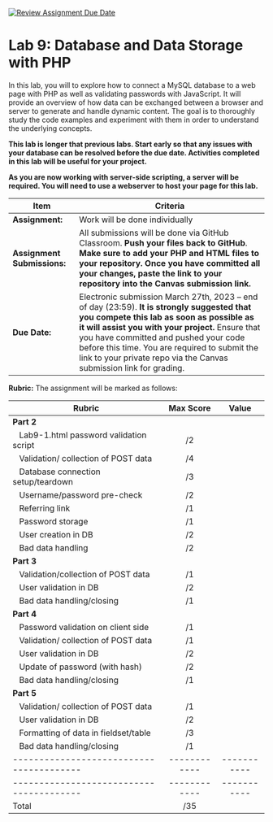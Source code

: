 [![Review Assignment Due Date](https://classroom.github.com/assets/deadline-readme-button-8d59dc4de5201274e310e4c54b9627a8934c3b88527886e3b421487c677d23eb.svg)](https://classroom.github.com/a/j2uwPckq)
# Lab 9: Database and Data Storage with PHP

In this lab, you will to explore how to connect a MySQL database to a web page with PHP as well as validating passwords with JavaScript. It will provide an overview of how data can be exchanged between a browser and server to generate and handle dynamic content. The goal is to thoroughly study the code examples and experiment with them in order to understand the underlying concepts.

**This lab is longer that previous labs.  Start early so that any issues with your database can be resolved before the due date.  Activities completed in this lab will be useful for your project.**

**As you are now working with server-side scripting, a server will be required.  You will need to use a webserver to host your page for this lab.**


| **Item**            | **Criteria** |
|----------------|---------------|
|**Assignment:** | Work will be done individually|
|**Assignment Submissions:**| All submissions will be done via GitHub Classroom. **Push your files back to GitHub**. **Make sure to add your PHP and HTML files to your repository.**  **Once you have committed all your changes, paste the link to your repository into the Canvas submission link.** |
|**Due Date:**| Electronic submission March 27th, 2023 – end of day (23:59).  **It is strongly suggested that you compete this lab as soon as possible as it will assist you with your project.**  Ensure that you have committed and pushed your code before this time.  You are required to submit the link to your private repo via the Canvas submission link for grading.|


**Rubric:** The assignment will be marked as follows:

| **Rubric**                                 | **Max Score** | **Value**  |
|---------------------------------------------|:-------------:|:----------:|
| **Part 2** |
| &nbsp;&nbsp; Lab9-1.html password validation script | /2 |
| &nbsp;&nbsp; Validation/ collection of POST data | /4 |
| &nbsp;&nbsp; Database connection setup/teardown | /3 |
| &nbsp;&nbsp; Username/password pre-check | /2 |
| &nbsp;&nbsp; Referring link | /1 |
| &nbsp;&nbsp; Password storage | /1 |
| &nbsp;&nbsp; User creation in DB | /2 |
| &nbsp;&nbsp; Bad data handling | /2 |
| **Part 3** |
| &nbsp;&nbsp; Validation/collection of POST data | /1 |
| &nbsp;&nbsp; User validation in DB | /2 |
| &nbsp;&nbsp; Bad data handling/closing | /1 |
| **Part 4** |
| &nbsp;&nbsp; Password validation on client side | /1 |
| &nbsp;&nbsp; Validation/ collection of POST data | /1 |
| &nbsp;&nbsp; User validation in DB | /2 |
| &nbsp;&nbsp; Update of password (with hash) | /2 |
| &nbsp;&nbsp; Bad data handling/closing | /1 |
| **Part 5** |
| &nbsp;&nbsp; Validation/ collection of POST data | /1 |
| &nbsp;&nbsp; User validation in DB | /2 |
| &nbsp;&nbsp; Formatting of data in fieldset/table | /3 |
| &nbsp;&nbsp; Bad data handling/closing | /1 |
|----------------------------------------|------------|-----------|
|----------------------------------------|------------|-----------|
|Total                                   |       /35     |            |
